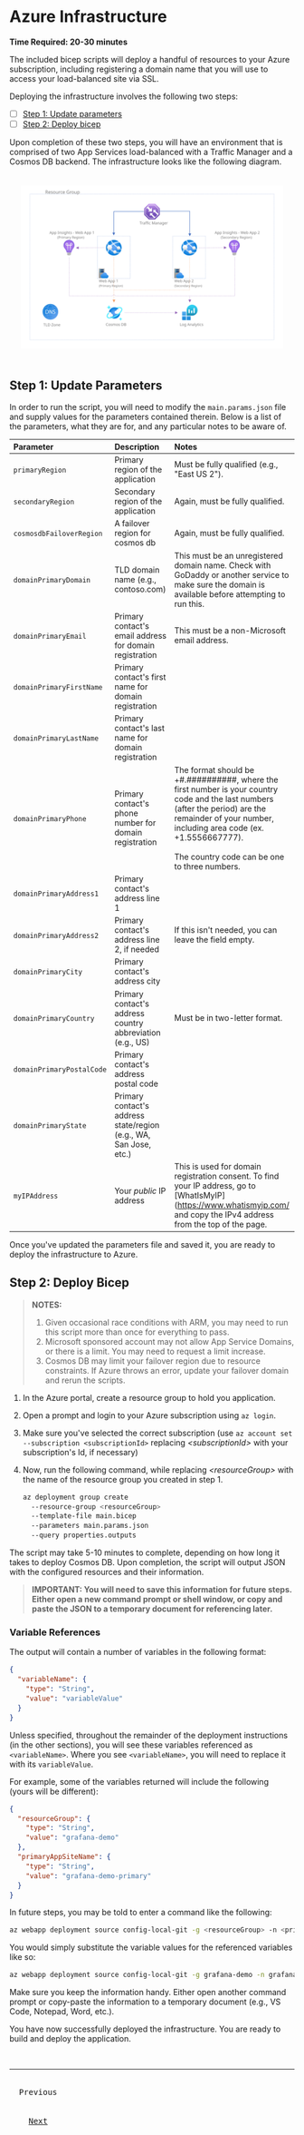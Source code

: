 # Azure Infrastructure
<!-- markdownlint-disable-next-line MD036 -->
**Time Required: 20-30 minutes**

The included bicep scripts will deploy a handful of resources to your Azure subscription, including registering a domain name that you will use to access your load-balanced site via SSL.

Deploying the infrastructure involves the following two steps:

- [ ] [Step 1: Update parameters](#step-1-update-parameters)
- [ ] [Step 2: Deploy bicep](#step-2-deploy-bicep)

Upon completion of these two steps, you will have an environment that is comprised of two App Services load-balanced with a Traffic Manager and a Cosmos DB backend. The infrastructure looks like the following diagram.
<!-- markdownlint-disable MD033 -->
<div style="padding:20px;text-align:center;">
<img src="./topology.svg" />
</div>
<!-- markdownlint-enable MD033 -->

## Step 1: Update Parameters

In order to run the script, you will need to modify the `main.params.json` file and supply values for the parameters contained therein. Below is a list of the parameters, what they are for, and any particular notes to be aware of.

| Parameter | Description | Notes |
| :-        | :-          | :-           |
| `primaryRegion` | Primary region of the application | Must be fully qualified (e.g., "East US 2"). |
| `secondaryRegion` | Secondary region of the application | Again, must be fully qualified. |
| `cosmosdbFailoverRegion` | A failover region for cosmos db | Again, must be fully qualified. |
| `domainPrimaryDomain` | TLD domain name (e.g., contoso.com) | This must be an unregistered domain name. Check with GoDaddy or another service to make sure the domain is available before attempting to run this. |
| `domainPrimaryEmail` | Primary contact's email address for domain registration | This must be a non-Microsoft email address.|
| `domainPrimaryFirstName` | Primary contact's first name for domain registration | |
| `domainPrimaryLastName` | Primary contact's last name for domain registration | |
| `domainPrimaryPhone` | Primary contact's phone number for domain registration | The format should be +#.##########, where the first number is your country code and the last numbers (after the period) are the remainder of your number, including area code (ex. +1.5556667777).<br /><br />The country code can be one to three numbers. |
| `domainPrimaryAddress1` | Primary contact's address line 1 | |
| `domainPrimaryAddress2` | Primary contact's address line 2, if needed | If this isn't needed, you can leave the field empty. |
| `domainPrimaryCity` | Primary contact's address city | |
| `domainPrimaryCountry` | Primary contact's address country abbreviation (e.g., US) | Must be in two-letter format. |
| `domainPrimaryPostalCode` | Primary contact's address postal code | |
| `domainPrimaryState` | Primary contact's address state/region (e.g., WA, San Jose, etc.) | |
| `myIPAddress` | Your _public_ IP address | This is used for domain registration consent. To find your IP address, go to [WhatIsMyIP](https://www.whatismyip.com/ and copy the IPv4 address from the top of the page.

Once you've updated the parameters file and saved it, you are ready to deploy the infrastructure to Azure.

## Step 2: Deploy Bicep

> **NOTES:**  
>
> 1. Given occasional race conditions with ARM, you may need to run this script more than once for everything to pass.  
> 2. Microsoft sponsored account may not allow App Service Domains, or there is a limit. You may need to request a limit increase.
> 3. Cosmos DB may limit your failover region due to resource constraints. If Azure throws an error, update your failover domain and rerun the scripts.

1. In the Azure portal, create a resource group to hold you application.
2. Open a prompt and login to your Azure subscription using `az login`.
3. Make sure you've selected the correct subscription (use `az account set --subscription <subscriptionId>` replacing _\<subscriptionId\>_ with your subscription's Id, if necessary)
4. Now, run the following command, while replacing _\<resourceGroup\>_ with the name of the resource group you created in step 1.

   ```bash
   az deployment group create 
     --resource-group <resourceGroup>
     --template-file main.bicep 
     --parameters main.params.json 
     --query properties.outputs
   ```

The script may take 5-10 minutes to complete, depending on how long it takes to deploy Cosmos DB. Upon completion, the script will output JSON with the configured resources and their information.

> **IMPORTANT: You will need to save this information for future steps. Either open a new command prompt or shell window, or copy and paste the JSON to a temporary document for referencing later.**

### Variable References

The output will contain a number of variables in the following format:

```json
{
  "variableName": {
    "type": "String",
    "value": "variableValue"
  }
}
```

Unless specified, throughout the remainder of the deployment instructions (in the other sections), you will see these variables referenced as `<variableName>`. Where you see `<variableName>`, you will need to replace it with its `variableValue`.

For example, some of the variables returned will include the following (yours will be different):

```json
{
  "resourceGroup": {
    "type": "String",
    "value": "grafana-demo"
  },
  "primaryAppSiteName": {
    "type": "String",
    "value": "grafana-demo-primary"
  }
}
```

In future steps, you may be told to enter a command like the following:

```bash
az webapp deployment source config-local-git -g <resourceGroup> -n <primaryAppSiteName> --out tsv
```

You would simply substitute the variable values for the referenced variables like so:

```bash
az webapp deployment source config-local-git -g grafana-demo -n grafana-demo-primary --out tsv
```

Make sure you keep the information handy. Either open another command prompt or copy-paste the information to a temporary document (e.g., VS Code, Notepad, Word, etc.).

You have now successfully deployed the infrastructure. You are ready to build and deploy the application.

<!-- markdownlint-disable MD033 MD042-->
<br />
<hr />

<kbd><br />&nbsp; Previous &nbsp;<br /><br /></kbd> &nbsp;&nbsp;&nbsp;&nbsp;&nbsp;
<kbd><br />&nbsp;&nbsp;&nbsp; [Next][NextLink] &nbsp;&nbsp;&nbsp;<br /><br /></kbd>

[NextLink]: ../app/README.md
